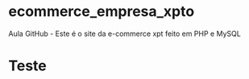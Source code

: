 # ecommerce_empresa_xpto
Aula GitHub - Este é o site da e-commerce xpt feito em PHP e MySQL

# Teste
